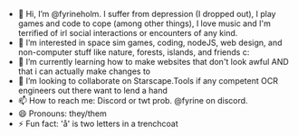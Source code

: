 - 👋 Hi, I’m @fyrineholm. I suffer from depression (I dropped out), I play games and code to cope (among other things), I love music and I'm terrified of irl social interactions or encounters of any kind.
- 👀 I’m interested in space sim games, coding, nodeJS, web design, and non-computer stuff like nature, forests, islands, and friends c:
- 🌱 I’m currently learning how to make websites that don't look awful AND that i can actually make changes to
- 💞️ I’m looking to collaborate on Starscape.Tools if any competent OCR engineers out there want to lend a hand
- 📫 How to reach me: Discord or twt prob. @fyrine on discord.
- 😄 Pronouns: they/them
- ⚡ Fun fact: 'å' is two letters in a trenchcoat


